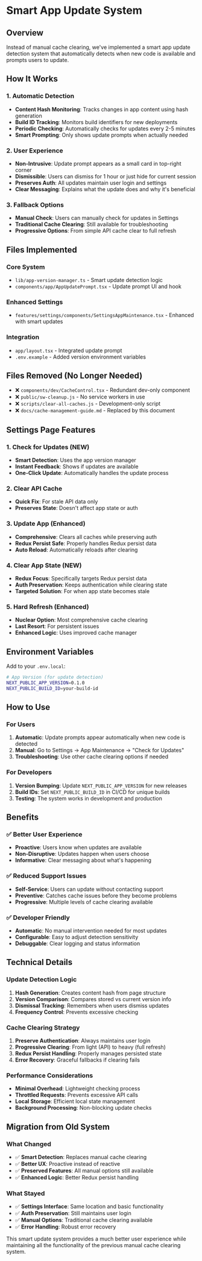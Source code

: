 # Smart App Update System

## Overview

Instead of manual cache clearing, we've implemented a smart app update detection system that automatically detects when new code is available and prompts users to update.

## How It Works

### 1. Automatic Detection
- **Content Hash Monitoring**: Tracks changes in app content using hash generation
- **Build ID Tracking**: Monitors build identifiers for new deployments
- **Periodic Checking**: Automatically checks for updates every 2-5 minutes
- **Smart Prompting**: Only shows update prompts when actually needed

### 2. User Experience
- **Non-Intrusive**: Update prompt appears as a small card in top-right corner
- **Dismissible**: Users can dismiss for 1 hour or just hide for current session
- **Preserves Auth**: All updates maintain user login and settings
- **Clear Messaging**: Explains what the update does and why it's beneficial

### 3. Fallback Options
- **Manual Check**: Users can manually check for updates in Settings
- **Traditional Cache Clearing**: Still available for troubleshooting
- **Progressive Options**: From simple API cache clear to full refresh

## Files Implemented

### Core System
- `lib/app-version-manager.ts` - Smart update detection logic
- `components/app/AppUpdatePrompt.tsx` - Update prompt UI and hook

### Enhanced Settings
- `features/settings/components/SettingsAppMaintenance.tsx` - Enhanced with smart updates

### Integration
- `app/layout.tsx` - Integrated update prompt
- `.env.example` - Added version environment variables

## Files Removed (No Longer Needed)
- ❌ `components/dev/CacheControl.tsx` - Redundant dev-only component
- ❌ `public/sw-cleanup.js` - No service workers in use
- ❌ `scripts/clear-all-caches.js` - Development-only script
- ❌ `docs/cache-management-guide.md` - Replaced by this document

## Settings Page Features

### 1. Check for Updates (NEW)
- **Smart Detection**: Uses the app version manager
- **Instant Feedback**: Shows if updates are available
- **One-Click Update**: Automatically handles the update process

### 2. Clear API Cache
- **Quick Fix**: For stale API data only
- **Preserves State**: Doesn't affect app state or auth

### 3. Update App (Enhanced)
- **Comprehensive**: Clears all caches while preserving auth
- **Redux Persist Safe**: Properly handles Redux persist data
- **Auto Reload**: Automatically reloads after clearing

### 4. Clear App State (NEW)
- **Redux Focus**: Specifically targets Redux persist data
- **Auth Preservation**: Keeps authentication while clearing state
- **Targeted Solution**: For when app state becomes stale

### 5. Hard Refresh (Enhanced)
- **Nuclear Option**: Most comprehensive cache clearing
- **Last Resort**: For persistent issues
- **Enhanced Logic**: Uses improved cache manager

## Environment Variables

Add to your `.env.local`:

```bash
# App Version (for update detection)
NEXT_PUBLIC_APP_VERSION=0.1.0
NEXT_PUBLIC_BUILD_ID=your-build-id
```

## How to Use

### For Users
1. **Automatic**: Update prompts appear automatically when new code is detected
2. **Manual**: Go to Settings → App Maintenance → "Check for Updates"
3. **Troubleshooting**: Use other cache clearing options if needed

### For Developers
1. **Version Bumping**: Update `NEXT_PUBLIC_APP_VERSION` for new releases
2. **Build IDs**: Set `NEXT_PUBLIC_BUILD_ID` in CI/CD for unique builds
3. **Testing**: The system works in development and production

## Benefits

### ✅ Better User Experience
- **Proactive**: Users know when updates are available
- **Non-Disruptive**: Updates happen when users choose
- **Informative**: Clear messaging about what's happening

### ✅ Reduced Support Issues
- **Self-Service**: Users can update without contacting support
- **Preventive**: Catches cache issues before they become problems
- **Progressive**: Multiple levels of cache clearing available

### ✅ Developer Friendly
- **Automatic**: No manual intervention needed for most updates
- **Configurable**: Easy to adjust detection sensitivity
- **Debuggable**: Clear logging and status information

## Technical Details

### Update Detection Logic
1. **Hash Generation**: Creates content hash from page structure
2. **Version Comparison**: Compares stored vs current version info
3. **Dismissal Tracking**: Remembers when users dismiss updates
4. **Frequency Control**: Prevents excessive checking

### Cache Clearing Strategy
1. **Preserve Authentication**: Always maintains user login
2. **Progressive Clearing**: From light (API) to heavy (full refresh)
3. **Redux Persist Handling**: Properly manages persisted state
4. **Error Recovery**: Graceful fallbacks if clearing fails

### Performance Considerations
- **Minimal Overhead**: Lightweight checking process
- **Throttled Requests**: Prevents excessive API calls
- **Local Storage**: Efficient local state management
- **Background Processing**: Non-blocking update checks

## Migration from Old System

### What Changed
- ✅ **Smart Detection**: Replaces manual cache clearing
- ✅ **Better UX**: Proactive instead of reactive
- ✅ **Preserved Features**: All manual options still available
- ✅ **Enhanced Logic**: Better Redux persist handling

### What Stayed
- ✅ **Settings Interface**: Same location and basic functionality
- ✅ **Auth Preservation**: Still maintains user login
- ✅ **Manual Options**: Traditional cache clearing available
- ✅ **Error Handling**: Robust error recovery

This smart update system provides a much better user experience while maintaining all the functionality of the previous manual cache clearing system.
